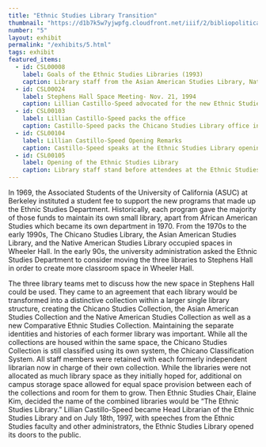 ```yaml
---
title: "Ethnic Studies Library Transition"
thumbnail: "https://d1b7k5w7yjwpfg.cloudfront.net/iiif/2/bibliopolitica_CSL00105_CSL00105_001/full/800,/0/default.jpg"
number: "5"
layout: exhibit
permalink: "/exhibits/5.html"
tags: exhibit
featured_items:
  - id: CSL00008
    label: Goals of the Ethnic Studies Libraries (1993)
    caption: Library staff from the Asian American Studies Library, Native American Studies Library, and Chicano Studies Library stated their combined missions and goals and presented them to the faculty of the Ethnic Studies Department. 
  - id: CSL00024
    label: Stephens Hall Space Meeting- Nov. 21, 1994
    caption: Lillian Castillo-Speed advocated for the new Ethnic Studies Library to have sufficient space for its operations, staff and collections. 
  - id: CSL00103
    label: Lillian Castillo-Speed packs the office
    caption: Castillo-Speed packs the Chicano Studies Library office in preparation to move to the new space in Stephens Hall. 
  - id: CSL00104
    label: Lillian Castillo-Speed Opening Remarks
    caption: Castillo-Speed speaks at the Ethnic Studies Library opening celebration.
  - id: CSL00105
    label: Opening of the Ethnic Studies Library
    caption: Library staff stand before attendees at the Ethnic Studies Library opening celebration on July 18, 1997
---
```

In 1969, the Associated Students of the University of California (ASUC) at Berkeley instituted a student fee to support the new programs that made up the Ethnic Studies Department.  Historically, each program gave the majority of those funds to maintain its own small library, apart from African American Studies which became its own department in 1970. From the 1970s to the early 1990s, The Chicano Studies Library, the Asian American Studies Library, and the Native American Studies Library occupied spaces in Wheeler Hall. In the early 90s, the university administration asked the Ethnic Studies Department to consider moving the three libraries to Stephens Hall in order to create more classroom space in Wheeler Hall.

The three library teams met to discuss how the new space in Stephens Hall could be used. They came to an agreement that each library would be transformed into a distinctive collection within a larger single library structure, creating the Chicano Studies Collection, the Asian American Studies Collection and the Native American Studies Collection as well as a new Comparative Ethnic Studies Collection. Maintaining the separate identities and histories of each former library was important. While all the collections are housed within the same space, the Chicano Studies Collection is still classified using its own system, the Chicano Classification System.  All staff members were retained with each formerly independent librarian now in charge of their own collection.  While the libraries were not allocated as much library space as they initially hoped for, additional on campus storage space allowed for equal space provision between each of the collections and room for them to grow. Then Ethnic Studies Chair, Elaine Kim, decided the name of the combined libraries would be “The Ethnic Studies Library.” Lillian Castillo-Speed became Head Librarian of the Ethnic Studies Library and on July 18th, 1997, with speeches from the Ethnic Studies faculty and other administrators, the Ethnic Studies Library opened its doors to the public. 
